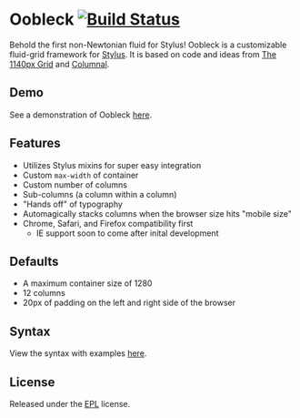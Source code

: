 # Oobleck [![Build Status](https://secure.travis-ci.org/phaseOne/Oobleck.png?branch=master)](http://travis-ci.org/phaseOne/Oobleck)
Behold the first non-Newtonian fluid for Stylus! Oobleck is a customizable fluid-grid framework for [Stylus](http://learnboost.github.com/stylus/). It is based on code and ideas from [The 1140px Grid](http://cssgrid.net/) and [Columnal](http://www.columnal.com/).

## Demo
See a demonstration of Oobleck [here](http://phaseone.github.com/Oobleck/demo).

## Features
* Utilizes Stylus mixins for super easy integration
* Custom `max-width` of container
* Custom number of columns
* Sub-columns (a column within a column)
* "Hands off" of typography
* Automagically stacks columns when the browser size hits "mobile size"
* Chrome, Safari, and Firefox compatibility first
  * IE support soon to come after inital development

## Defaults
* A maximum container size of 1280
* 12 columns
* 20px of padding on the left and right side of the browser

## Syntax
View the syntax with examples [here](http://phaseone.github.com/Oobleck/syntax).

## License
Released under the [EPL](http://www.opensource.org/licenses/eclipse-1.0.php) license.